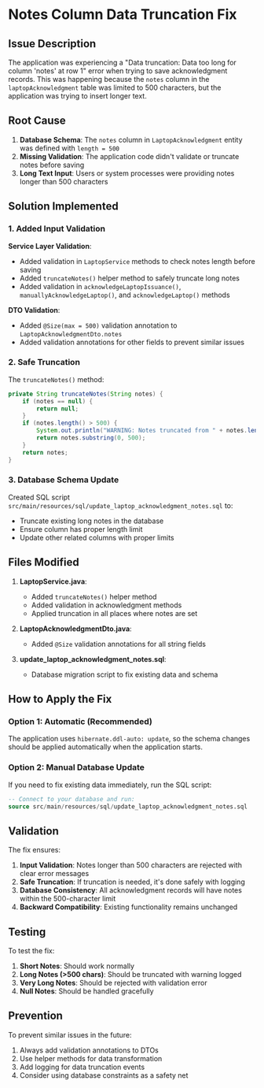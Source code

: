# Notes Column Data Truncation Fix

## Issue Description

The application was experiencing a "Data truncation: Data too long for column 'notes' at row 1" error when trying to save acknowledgment records. This was happening because the `notes` column in the `laptopAcknowledgment` table was limited to 500 characters, but the application was trying to insert longer text.

## Root Cause

1. **Database Schema**: The `notes` column in `LaptopAcknowledgment` entity was defined with `length = 500`
2. **Missing Validation**: The application code didn't validate or truncate notes before saving
3. **Long Text Input**: Users or system processes were providing notes longer than 500 characters

## Solution Implemented

### 1. Added Input Validation

**Service Layer Validation**:
- Added validation in `LaptopService` methods to check notes length before saving
- Added `truncateNotes()` helper method to safely truncate long notes
- Added validation in `acknowledgeLaptopIssuance()`, `manuallyAcknowledgeLaptop()`, and `acknowledgeLaptop()` methods

**DTO Validation**:
- Added `@Size(max = 500)` validation annotation to `LaptopAcknowledgmentDto.notes`
- Added validation annotations for other fields to prevent similar issues

### 2. Safe Truncation

The `truncateNotes()` method:
```java
private String truncateNotes(String notes) {
    if (notes == null) {
        return null;
    }
    if (notes.length() > 500) {
        System.out.println("WARNING: Notes truncated from " + notes.length() + " to 500 characters");
        return notes.substring(0, 500);
    }
    return notes;
}
```

### 3. Database Schema Update

Created SQL script `src/main/resources/sql/update_laptop_acknowledgment_notes.sql` to:
- Truncate existing long notes in the database
- Ensure column has proper length limit
- Update other related columns with proper limits

## Files Modified

1. **LaptopService.java**:
   - Added `truncateNotes()` helper method
   - Added validation in acknowledgment methods
   - Applied truncation in all places where notes are set

2. **LaptopAcknowledgmentDto.java**:
   - Added `@Size` validation annotations for all string fields

3. **update_laptop_acknowledgment_notes.sql**:
   - Database migration script to fix existing data and schema

## How to Apply the Fix

### Option 1: Automatic (Recommended)
The application uses `hibernate.ddl-auto: update`, so the schema changes should be applied automatically when the application starts.

### Option 2: Manual Database Update
If you need to fix existing data immediately, run the SQL script:

```sql
-- Connect to your database and run:
source src/main/resources/sql/update_laptop_acknowledgment_notes.sql
```

## Validation

The fix ensures:
1. **Input Validation**: Notes longer than 500 characters are rejected with clear error messages
2. **Safe Truncation**: If truncation is needed, it's done safely with logging
3. **Database Consistency**: All acknowledgment records will have notes within the 500-character limit
4. **Backward Compatibility**: Existing functionality remains unchanged

## Testing

To test the fix:

1. **Short Notes**: Should work normally
2. **Long Notes (>500 chars)**: Should be truncated with warning logged
3. **Very Long Notes**: Should be rejected with validation error
4. **Null Notes**: Should be handled gracefully

## Prevention

To prevent similar issues in the future:
1. Always add validation annotations to DTOs
2. Use helper methods for data transformation
3. Add logging for data truncation events
4. Consider using database constraints as a safety net 